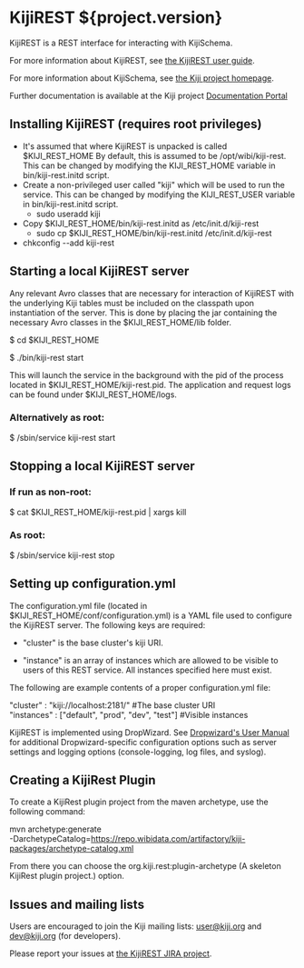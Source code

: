 KijiREST ${project.version}
===========================

KijiREST is a REST interface for interacting with KijiSchema.

For more information about KijiREST, see
[the KijiREST user guide](http://docs.kiji.org/userguides.html).

For more information about KijiSchema, see
[the Kiji project homepage](http://www.kiji.org).

Further documentation is available at the Kiji project
[Documentation Portal](http://docs.kiji.org)

Installing KijiREST (requires root privileges)
--------------------------------

* It's assumed that where KijiREST is unpacked is called $KIJI\_REST\_HOME By default, this is
assumed to be /opt/wibi/kiji-rest. This can be changed by modifying the KIJI\_REST\_HOME variable
in bin/kiji-rest.initd script.
* Create a non-privileged user called "kiji" which will be used to run the service. This can be
changed by modifying the KIJI\_REST\_USER variable in bin/kiji-rest.initd script.
  * sudo useradd kiji
* Copy $KIJI\_REST\_HOME/bin/kiji-rest.initd as /etc/init.d/kiji-rest
  * sudo cp $KIJI\_REST\_HOME/bin/kiji-rest.initd /etc/init.d/kiji-rest
* chkconfig --add kiji-rest

Starting a local KijiREST server
--------------------------------

Any relevant Avro classes that are necessary for interaction of KijiREST with the underlying Kiji
tables must be included on the classpath upon instantiation
of the server. This is done by placing the jar containing the necessary Avro classes in the
$KIJI\_REST\_HOME/lib folder.

$ cd $KIJI\_REST\_HOME

$ ./bin/kiji-rest start

This will launch the service in the background with the pid of the process located in
$KIJI\_REST\_HOME/kiji-rest.pid. The application and request logs can be found
under $KIJI\_REST\_HOME/logs.

### Alternatively as root:
$ /sbin/service kiji-rest start

Stopping a local KijiREST server
--------------------------------

### If run as non-root:
$ cat $KIJI\_REST\_HOME/kiji-rest.pid | xargs kill

### As root:
$ /sbin/service kiji-rest stop

Setting up configuration.yml
----------------------------

The configuration.yml file (located in $KIJI\_REST\_HOME/conf/configuration.yml) is a YAML file used
to configure the KijiREST server. The following keys are required:

- "cluster" is the base cluster's kiji URI.

- "instance" is an array of instances which are allowed to be visible to users of this REST service.
All instances specified here must exist.

The following are example contents of a proper configuration.yml file:

"cluster" : "kiji://localhost:2181/" #The base cluster URI <br />
"instances" : ["default", "prod", "dev", "test"] #Visible instances

KijiREST is implemented using DropWizard. See
[Dropwizard's User Manual](http://dropwizard.codahale.com/manual/core/#configuration-defaults)
for additional Dropwizard-specific configuration options such as server settings
and logging options (console-logging, log files, and syslog).

Creating a KijiRest Plugin
--------------------------

To create a KijiRest plugin project from the maven archetype, use the following command:

mvn archetype:generate \
-DarchetypeCatalog=https://repo.wibidata.com/artifactory/kiji-packages/archetype-catalog.xml

From there you can choose the org.kiji.rest:plugin-archetype (A skeleton KijiRest plugin project.)
option.

Issues and mailing lists
------------------------

Users are encouraged to join the Kiji mailing lists: user@kiji.org and dev@kiji.org (for developers).

Please report your issues at [the KijiREST JIRA project](https://jira.kiji.org/browse/REST).
